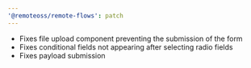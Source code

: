 ```yaml
---
'@remoteoss/remote-flows': patch
---
```


- Fixes file upload component preventing the submission of the form
- Fixes conditional fields not appearing after selecting radio fields
- Fixes payload submission

